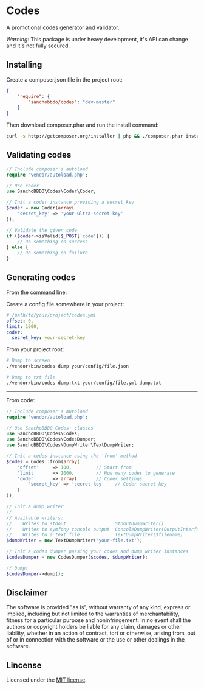 Codes
=====

A promotional codes generator and validator.

*Warning:* This package is under heavy development, it's API can change and
it's not fully secured.

Installing
----------

Create a composer.json file in the project root:

```json
{
    "require": {
        "sanchobbdo/codes": "dev-master"
    }
}
```

Then download composer.phar and run the install command:

```bash
curl -s http://getcomposer.org/installer | php && ./composer.phar install
```

Validating codes
----------------

```php
// Include composer's autoload
require 'vendor/autoload.php';

// Use coder
use SanchoBBDO\Codes\Coder\Coder;

// Init a coder instance providing a secret key
$coder = new Coder(array(
    'secret_key' => 'your-ultra-secret-key'
));

// Validate the given code
if ($coder->isValid($_POST['code'])) {
    // Do something on success
} else {
    // Do something on failure
}
```

Generating codes
----------------

From the command line:

Create a config file somewhere in your project:

```yaml
# /path/to/your/project/codes.yml
offset: 0,
limit: 1000,
coder:
  secret_key: your-secret-key
```

From your project root:

```bash
# Dump to screen
./vendor/bin/codes dump your/config/file.json

# Dump to txt file
./vendor/bin/codes dump:txt your/config/file.yml dump.txt
```

---

From code:

```php
// Include composer's autoload
require 'vendor/autoload.php';

// Use SanchoBBDO Codes' classes
use SanchoBBDO\Codes\Codes;
use SanchoBBDO\Codes\CodesDumper;
use SanchoBBDO\Codes\DumpWriter\TextDumpWriter;

// Init a codes instance using the 'from' method
$codes = Codes::from(array(
    'offset'     => 100,         // Start from
    'limit'      => 1000,        // How many codes to generate
    'coder'      => array(       // Coder settings
        'secret_key' => 'secret-key'    // Coder secret key
    )
));

// Init a dump writer
//
// Available writers:
//    Writes to stdout                  StdoutDumpWriter()
//    Writes to symfony console output  ConsoleDumpWriter(OutputInterface $oi)
//    Writes to a text file             TextDumpWriter($filename)
$dumpWriter = new TextDumpWriter('your-file.txt');

// Init a codes dumper passing your codes and dump writer instances
$codesDumper = new CodesDumper($codes, $dumpWriter);

// Dump!
$codesDumper->dump();
```

Disclaimer
----------

The software is provided "as is", without warranty of any kind, express or
implied, including but not limited to the warranties of merchantability,
fitness for a particular purpose and noninfringement. In no event shall the
authors or copyright holders be liable for any claim, damages or other
liability, whether in an action of contract, tort or otherwise, arising from,
out of or in connection with the software or the use or other dealings in the
software.

Lincense
--------

Licensed under the [MIT license](http://opensource.org/licenses/MIT).

